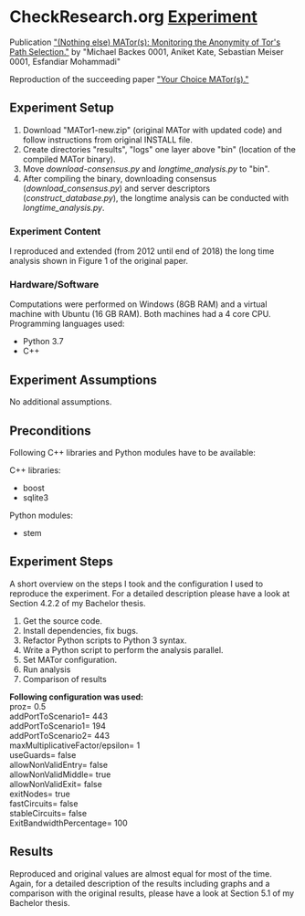 # CheckResearch.org [Experiment](https://checkresearch.org/Experiment/View/5a3ba52d-92d2-455b-803c-a29c799f40ae)

 Publication ["(Nothing else) MATor(s): Monitoring the Anonymity of Tor's Path Selection."](https://dblp.uni-trier.de/rec/html/conf/ccs/BackesKMM14) by "Michael Backes 0001, Aniket Kate, Sebastian Meiser 0001, Esfandiar Mohammadi"
 
  Reproduction of the succeeding paper ["Your Choice MATor(s)."](https://github.com/CheckResearch/journalspopetsBackesMS16_Experiment_01)


## Experiment Setup
1. Download "MATor1-new.zip" (original MATor with updated code) and follow instructions from original INSTALL file.
2. Create directories "results", "logs" one layer above "bin" (location of the compiled MATor binary).
3. Move *download-consensus.py* and *longtime_analysis.py* to "bin".
4. After compiling the binary, downloading consensus (*download_consensus.py*) and server descriptors (*construct_database.py*), the longtime analysis can be conducted with *longtime_analysis.py*.
### Experiment Content

I reproduced and extended (from 2012 until end of 2018) the long time analysis shown in Figure 1 of the original paper.

### Hardware/Software

Computations were performed on Windows (8GB RAM) and a virtual machine with Ubuntu (16 GB RAM). Both machines had a 4 core CPU.  
Programming languages used:
* Python 3.7
* C++
## Experiment Assumptions

No additional assumptions.

## Preconditions

Following C++ libraries and Python modules have to be available:  

C++ libraries:  
* boost
* sqlite3

Python modules:  
* stem

## Experiment Steps

A short overview on the steps I took and the configuration I used to reproduce the experiment. For a detailed description please have a look at Section 4.2.2 of my Bachelor thesis. 
1. Get the source code.
2. Install dependencies, fix bugs.
3. Refactor Python scripts to Python 3 syntax.
4. Write a Python script to perform the analysis parallel.
5. Set MATor configuration.
6. Run analysis
7. Comparison of results


**Following configuration was used:**  
proz= 0.5  
addPortToScenario1= 443   
addPortToScenario1= 194   
addPortToScenario2= 443  
maxMultiplicativeFactor/epsilon= 1   
useGuards= false  
allowNonValidEntry= false  
allowNonValidMiddle= true  
allowNonValidExit= false  
exitNodes= true  
fastCircuits= false  
stableCircuits= false  
ExitBandwidthPercentage= 100  



## Results

Reproduced and original values are almost equal for most of the time. Again, for a detailed description of the results including graphs and a comparison with the original results, please have a look at Section 5.1 of my Bachelor thesis.